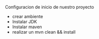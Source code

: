 Configuracion de inicio de nuestro proyecto 
 - crear ambiente 
 - Instalar JDK
 - Instalar maven 
 - realizar un mvn clean && install